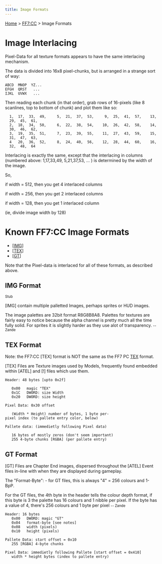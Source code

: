 ```yaml
---
title: Image Formats
---
```


[Home](Main%20Page.md) > [FF7:CC](FF7:CC.md) > Image Formats

# Image Interlacing

Pixel-Data for all texture formats appears to have the same interlacing
mechanism.

The data is divided into 16x8 pixel-chunks, but is arranged in a strange
sort of way:

`ABCD  MNOP  YZ...`  
`EFGH  QRST   ...`  
`IJKL  UVWX   ...`

Then reading each chunk (in that order), grab rows of 16-pixels (like 8
scanlines, top to bottom of chunk) and plot them like so:

`  1,  17,  33,  49,     5,  21,  37,  53,     9,  25,  41,  57,    13,  29,  45,  61,`  
`  2,  18,  34,  50,     6,  22,  38,  54,    10,  26,  42,  58,    14,  30,  46,  62,`  
`  3,  19,  35,  51,     7,  23,  39,  55,    11,  27,  43,  59,    15,  31,  47,  63,`  
`  4   20,  36,  52,     8,  24,  40,  56,    12,  28,  44,  60,    16,  32,  48,  64`

Interlacing is exactly the same, except that the interlacing in columns
(numbered above: 1,17,33,49, 5,21,37,53, ... ) is determined by the
width of the image.

So,

if width = 512, then you get 4 interlaced columns

if width = 256, then you get 2 interlaced columns

if width = 128, then you get 1 interlaced column

(ie, divide image width by 128)

  

# Known FF7:CC Image Formats

-   [\[IMG][1]\]
-   [\[TEX][2]\]
-   [\[GT][3]\]

  
Note that the Pixel-data is interlaced for all of these formats, as
described above.

  

## IMG Format

<small>Stub</small>

  
\[IMG\] contain multiple palletted Images, perhaps sprites or HUD
images.

  
The image palettes are 32bit format R8G8B8A8. Palettes for textures are
fairly easy to notice because the alpha channel is pretty much all the
time fully solid. For sprites it is slightly harder as they use alot of
transparency. <small>-- Zande</small>

  

## TEX Format

Note: the FF7:CC \[TEX\] format is NOT the same as the FF7 PC [TEX][]
format.

  
\[TEX\] Files are Texture images used by Models, frequently found
embedded within \[ATEL\] and \[!\] files which use them.

`Header: 48 bytes [upto 0x2f]`  
  
`   0x00   magic "TEX"`  
`   0x1C   DWORD: size Width`  
`   0x20   DWORD: size height`  
  
`Pixel Data: 0x30 offset`  
  
`   (Width * Height) number of bytes, 1 byte per-pixel index (to pallete entry color, below)`  
  
`Pallete data: (immedietly following Pixel data)`  
  
`   16 bytes of mostly zeros (don't seem important)`  
`   255 4-byte chunks [RGBA] (per pallete entry)`

  

## GT Format

\[GT\] Files are Chapter End images, dispersed throughout the \[ATEL\]
Event files in-line with when they are displayed during gameplay.

  
The "Format-Byte": - for GT files, this is always "4" = 256 colours and
1-BpP.

  
For the GT files, the 4th byte in the header tells the colour depth
format, if this byte is 3 the palette has 16 colours and 1 nibble per
pixel. If the byte has a value of 4, there's 256 colours and 1 byte per
pixel <small>-- Zande</small>

  

`Header: 16 bytes`  
`   0x00   DWORD: magic "GT"`  
`   0x04   format-byte [see notes]`  
`   0x08   width (pixels)`  
`   0x10   height (pixels)`  
  
`Pallete Data: start offset = 0x10`  
`   255 [RGBA] 4-byte chunks`  
  
`Pixel Data: immedietly following Pallete [start offset = 0x410]`  
`   width * height bytes (index to pallete entry)`

  [1]: FF7:CC/Image%20Formats.md#IMG%20Format "wikilink"
  [2]: FF7:CC/Image%20Formats.md#TEX%20Format "wikilink"
  [3]: FF7:CC/Image%20Formats.md#GT%20Format "wikilink"
  [TEX]: FF7/TEX%20format.md "wikilink"
